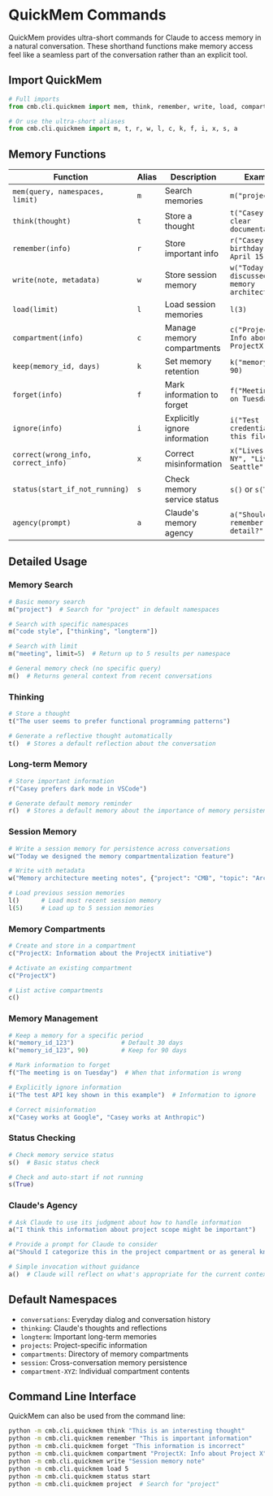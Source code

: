# QuickMem Commands

QuickMem provides ultra-short commands for Claude to access memory in a natural conversation. These shorthand functions make memory access feel like a seamless part of the conversation rather than an explicit tool.

## Import QuickMem

```python
# Full imports
from cmb.cli.quickmem import mem, think, remember, write, load, compartment, keep, forget, ignore, correct, status, agency

# Or use the ultra-short aliases
from cmb.cli.quickmem import m, t, r, w, l, c, k, f, i, x, s, a
```

## Memory Functions

| Function | Alias | Description | Example |
|----------|-------|-------------|---------|
| `mem(query, namespaces, limit)` | `m` | Search memories | `m("project")` |
| `think(thought)` | `t` | Store a thought | `t("Casey values clear documentation")` |
| `remember(info)` | `r` | Store important info | `r("Casey's birthday is April 15")` |
| `write(note, metadata)` | `w` | Store session memory | `w("Today we discussed memory architecture")` |
| `load(limit)` | `l` | Load session memories | `l(3)` |
| `compartment(info)` | `c` | Manage memory compartments | `c("ProjectX: Info about ProjectX")` |
| `keep(memory_id, days)` | `k` | Set memory retention | `k("memory_id", 90)` |
| `forget(info)` | `f` | Mark information to forget | `f("Meeting is on Tuesday")` |
| `ignore(info)` | `i` | Explicitly ignore information | `i("Test credentials in this file")` |
| `correct(wrong_info, correct_info)` | `x` | Correct misinformation | `x("Lives in NY", "Lives in Seattle")` |
| `status(start_if_not_running)` | `s` | Check memory service status | `s()` or `s(True)` |
| `agency(prompt)` | `a` | Claude's memory agency | `a("Should I remember this detail?")` |

## Detailed Usage

### Memory Search

```python
# Basic memory search
m("project")  # Search for "project" in default namespaces

# Search with specific namespaces
m("code style", ["thinking", "longterm"])

# Search with limit
m("meeting", limit=5)  # Return up to 5 results per namespace

# General memory check (no specific query)
m()  # Returns general context from recent conversations
```

### Thinking

```python
# Store a thought
t("The user seems to prefer functional programming patterns")

# Generate a reflective thought automatically
t()  # Stores a default reflection about the conversation
```

### Long-term Memory

```python
# Store important information
r("Casey prefers dark mode in VSCode")

# Generate default memory reminder
r()  # Stores a default memory about the importance of memory persistence
```

### Session Memory

```python
# Write a session memory for persistence across conversations
w("Today we designed the memory compartmentalization feature")

# Write with metadata
w("Memory architecture meeting notes", {"project": "CMB", "topic": "Architecture"})

# Load previous session memories
l()      # Load most recent session memory
l(5)     # Load up to 5 session memories
```

### Memory Compartments

```python
# Create and store in a compartment
c("ProjectX: Information about the ProjectX initiative")

# Activate an existing compartment
c("ProjectX")

# List active compartments
c()
```

### Memory Management

```python
# Keep a memory for a specific period
k("memory_id_123")             # Default 30 days
k("memory_id_123", 90)         # Keep for 90 days

# Mark information to forget
f("The meeting is on Tuesday")  # When that information is wrong

# Explicitly ignore information
i("The test API key shown in this example")  # Information to ignore

# Correct misinformation
x("Casey works at Google", "Casey works at Anthropic")
```

### Status Checking

```python
# Check memory service status
s()  # Basic status check

# Check and auto-start if not running
s(True)
```

### Claude's Agency

```python
# Ask Claude to use its judgment about how to handle information
a("I think this information about project scope might be important")

# Provide a prompt for Claude to consider
a("Should I categorize this in the project compartment or as general knowledge?")

# Simple invocation without guidance
a()  # Claude will reflect on what's appropriate for the current context
```

## Default Namespaces

- `conversations`: Everyday dialog and conversation history
- `thinking`: Claude's thoughts and reflections
- `longterm`: Important long-term memories
- `projects`: Project-specific information
- `compartments`: Directory of memory compartments
- `session`: Cross-conversation memory persistence
- `compartment-XYZ`: Individual compartment contents

## Command Line Interface

QuickMem can also be used from the command line:

```bash
python -m cmb.cli.quickmem think "This is an interesting thought"
python -m cmb.cli.quickmem remember "This is important information"
python -m cmb.cli.quickmem forget "This information is incorrect"
python -m cmb.cli.quickmem compartment "ProjectX: Info about Project X"
python -m cmb.cli.quickmem write "Session memory note"
python -m cmb.cli.quickmem load 5
python -m cmb.cli.quickmem status start
python -m cmb.cli.quickmem project  # Search for "project"
```